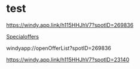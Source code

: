 # test
https://windy.app.link/h115HHJhV7?spotID=269836

[Specialoffers](windyapp://openOfferList?spotID=269836)

windyapp://openOfferList?spotID=269836

https://windy.app.link/h115HHJhV7?spotID=23140
